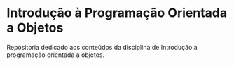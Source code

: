 # Introdução à Programação Orientada a Objetos
Repósitoria dedicado aos conteúdos da disciplina de Introdução à programação orientada a objetos.
